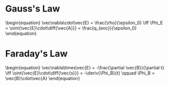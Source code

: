 # Gauss's Law

\begin{equation}
\vec\nabla\cdot\vec{E} = \frac{\rho}{\epsilon_0} \iff \Phi_E = \oint{\vec{E}\cdot\diff{\vec{A}}} = \frac{q_{enc}}{\epsilon_0}
\end{equation}

# Faraday's Law

\begin{equation}
\vec\nabla\times\vec{E} = -\frac{\partial \vec{B}}{\partial t} \iff \oint{\vec{E}\cdot\diff{\vec{s}}} = -\deriv{\Phi_B}{t} \qquad \Phi_B = \vec{B}\cdot\vec{A}
\end{equation}